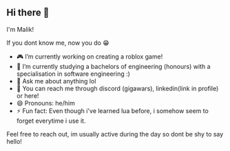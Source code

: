 ## Hi there 👋
I'm Malik!

If you dont know me, now you do 😁
- 🎮 I’m currently working on creating a roblox game!
- 📖 I’m currently studying a bachelors of engineering (honours) with a specialisation in software engineering :)
- 💬 Ask me about anything lol
- 📨 You can reach me through discord (gigawars), linkedin(link in profile) or here!
- 😄 Pronouns: he/him
- ⚡ Fun fact: Even though i've learned lua before, i somehow seem to forget everytime i use it.
  
Feel free to reach out, im usually active during the day so dont be shy to say hello!
